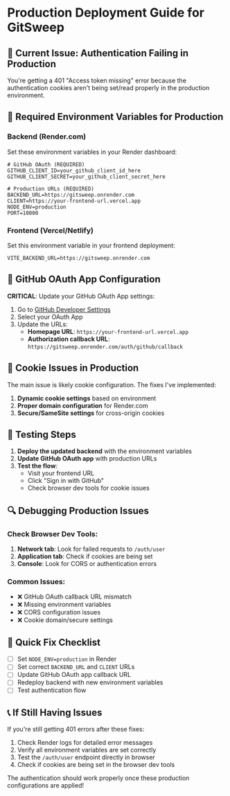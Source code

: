 # Production Deployment Guide for GitSweep

## 🚨 Current Issue: Authentication Failing in Production

You're getting a 401 "Access token missing" error because the authentication cookies aren't being set/read properly in the production environment.

## 🔧 Required Environment Variables for Production

### Backend (Render.com)
Set these environment variables in your Render dashboard:

```env
# GitHub OAuth (REQUIRED)
GITHUB_CLIENT_ID=your_github_client_id_here
GITHUB_CLIENT_SECRET=your_github_client_secret_here

# Production URLs (REQUIRED)
BACKEND_URL=https://gitsweep.onrender.com
CLIENT=https://your-frontend-url.vercel.app
NODE_ENV=production
PORT=10000
```

### Frontend (Vercel/Netlify)
Set this environment variable in your frontend deployment:

```env
VITE_BACKEND_URL=https://gitsweep.onrender.com
```

## 🔑 GitHub OAuth App Configuration

**CRITICAL**: Update your GitHub OAuth App settings:

1. Go to [GitHub Developer Settings](https://github.com/settings/developers)
2. Select your OAuth App
3. Update the URLs:
   - **Homepage URL**: `https://your-frontend-url.vercel.app`
   - **Authorization callback URL**: `https://gitsweep.onrender.com/auth/github/callback`

## 🍪 Cookie Issues in Production

The main issue is likely cookie configuration. The fixes I've implemented:

1. **Dynamic cookie settings** based on environment
2. **Proper domain configuration** for Render.com
3. **Secure/SameSite settings** for cross-origin cookies

## 🧪 Testing Steps

1. **Deploy the updated backend** with the environment variables
2. **Update GitHub OAuth app** with production URLs
3. **Test the flow**:
   - Visit your frontend URL
   - Click "Sign in with GitHub"
   - Check browser dev tools for cookie issues

## 🔍 Debugging Production Issues

### Check Browser Dev Tools:
1. **Network tab**: Look for failed requests to `/auth/user`
2. **Application tab**: Check if cookies are being set
3. **Console**: Look for CORS or authentication errors

### Common Issues:
- ❌ GitHub OAuth callback URL mismatch
- ❌ Missing environment variables
- ❌ CORS configuration issues
- ❌ Cookie domain/secure settings

## 🚀 Quick Fix Checklist

- [ ] Set `NODE_ENV=production` in Render
- [ ] Set correct `BACKEND_URL` and `CLIENT` URLs
- [ ] Update GitHub OAuth app callback URL
- [ ] Redeploy backend with new environment variables
- [ ] Test authentication flow

## 📞 If Still Having Issues

If you're still getting 401 errors after these fixes:

1. Check Render logs for detailed error messages
2. Verify all environment variables are set correctly
3. Test the `/auth/user` endpoint directly in browser
4. Check if cookies are being set in the browser dev tools

The authentication should work properly once these production configurations are applied!